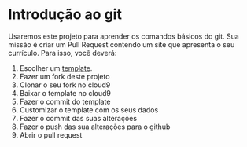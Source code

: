 # Introdução ao git
Usaremos este projeto para aprender os comandos básicos do git. Sua missão é criar um Pull Request contendo um site que apresenta o seu currículo.
Para isso, você deverá:

1. Escolher um [template](http://trendytheme.net/20-best-free-html-resume-templates-to-download/).
2. Fazer um fork deste projeto
3. Clonar o seu fork no cloud9
4. Baixar o template no cloud9
5. Fazer o commit do template
6. Customizar o template com os seus dados
7. Fazer o commit das suas alterações
8. Fazer o push das sua alterações para o github
9. Abrir o pull request


